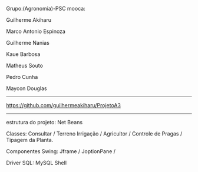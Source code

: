 Grupo:(Agronomia)-PSC mooca:

Guilherme Akiharu

Marco Antonio Espinoza

Guilherme Nanias

Kaue Barbosa 

Matheus Souto

Pedro Cunha

Maycon Douglas


------------------------------------------------

https://github.com/guilhermeakiharu/ProjetoA3

------------------------------------------------

estrutura do projeto: Net Beans

Classes: Consultar / Terreno Irrigação / Agricultor / Controle de Pragas / Tipagem da Planta.

Componentes Swing: Jframe / JoptionPane / 

Driver SQL: MySQL Shell
